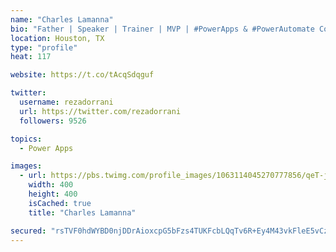 ```yaml
---
name: "Charles Lamanna"
bio: "Father | Speaker | Trainer | MVP | #PowerApps & #PowerAutomate Community Super User | YouTuber Right-pointing triangle http://youtube.com/c/rezadorrani | Learn - Share - Clockwise rightwards and leftwards open circle arrows"
location: Houston, TX
type: "profile"
heat: 117

website: https://t.co/tAcqSdqguf

twitter:
  username: rezadorrani
  url: https://twitter.com/rezadorrani
  followers: 9526

topics:
  - Power Apps

images:
  - url: https://pbs.twimg.com/profile_images/1063114045270777856/qeT-jpWr_400x400.jpg
    width: 400
    height: 400
    isCached: true
    title: "Charles Lamanna"

secured: "rsTVF0hdWYBD0njDDrAioxcpG5bFzs4TUKFcbLQqTv6R+Ey4M43vkFleE5vCzj+ObiHbW3sxgtXVmc4D348I+jxVcNyy2JmDI470/1Fq3Cs1z+hgm6/2+dy/kDRUeDsb6uHjSKvA+x48nJqw70KZHT2QXhG3sXB7GnHa+jr7mOMz5LGFdEPYPl5tQ0KqQnCbZG99YEd3/JwtAKOixUhlnmpfHovlUhmI/pJWNzbWcmWc/iiUd7X/8OUIIKYjQ//3w5rHpkk01RAsd/Fo08SHKySPcdnuM1AknKykLKyAD/LA1YiGNcOxaat/ZYeYAk7ei7XGOFLXmzRHIKw93LOYnx8tgxKCY3kdgf8IEuTILRz1JkLJD55HF//WaDNFGNTMmni5WjTeTWdZmMLdtiT6K/5nJzSN4l8bNUhlO7VIKWY=;oDMw+yHHUDOMR9yduFqYdQ=="
---
```


